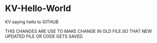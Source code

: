 # KV-Hello-World
KV saying hello to GITHUB

THIS CHANGES ARE USE TO MAKE CHANGE IN OLD FILE.SO THAT NEW UPDATED FILE OR CODE GETS SAVED.
